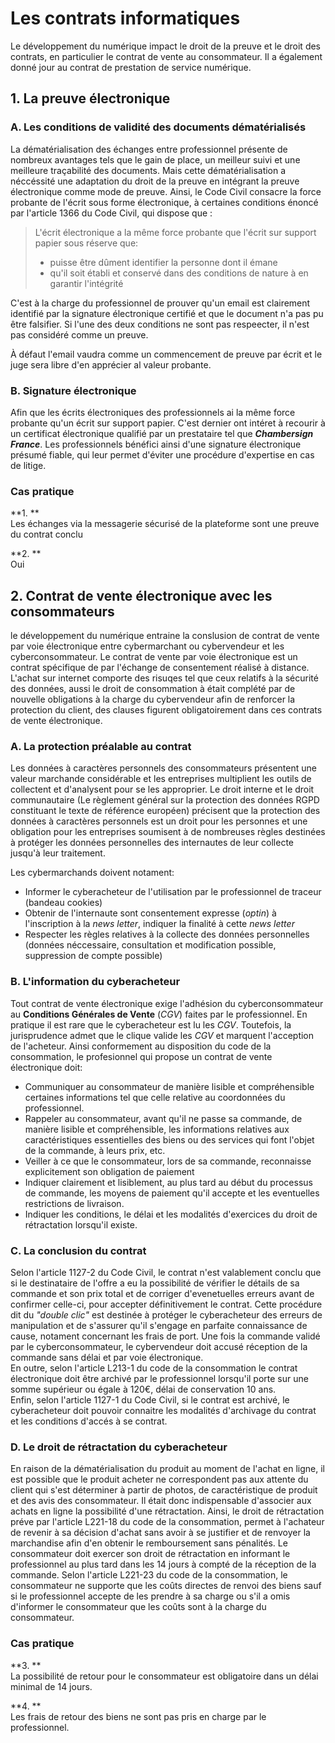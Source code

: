 # Les contrats informatiques

Le développement du numérique impact le droit de la preuve et le droit des contrats, en particulier le contrat de vente au consommateur. Il a 
également donné jour au contrat de prestation de service numérique.

## 1. La preuve électronique
### A. Les conditions de validité des documents dématérialisés

La dématérialisation des échanges entre professionnel présente de nombreux avantages tels que le gain de place, un meilleur suivi et une meilleure 
traçabilité des documents. Mais cette dématérialisation a néccéssité une adaptation du droit de la preuve en intégrant la preuve électronique comme 
mode de preuve. Ainsi, le Code Civil consacre la force probante de l'écrit sous forme électronique, à certaines conditions énoncé par l'article 1366 
du Code Civil, qui dispose que :
> L'écrit électronique a la même force probante que l'écrit sur support papier sous réserve que:
> * puisse être dûment identifier la personne dont il émane
> * qu'il soit établi et conservé dans des conditions de nature à en garantir l'intégrité

C'est à la charge du professionnel de prouver qu'un email est clairement identifié par la signature électronique certifié et que le document n'a pas 
pu être falsifier. Si l'une des deux conditions ne sont pas respeecter, il n'est pas considéré comme un preuve.

À défaut l'email vaudra comme un commencement de preuve par écrit et le juge sera libre d'en apprécier al valeur probante.

### B. Signature électronique

Afin que les écrits électroniques des professionnels ai la même force probante qu'un écrit sur support papier. C'est dernier ont intéret à recourir à 
un certificat électronique qualifié par un prestataire tel que ***Chambersign France***. Les professionnels bénéfici ainsi d'une signature 
électronique présumé fiable, qui leur permet d'éviter une procédure d'expertise en cas de litige.

### Cas pratique

**1. **  
Les échanges via la messagerie sécurisé de la plateforme sont une preuve du contrat conclu

**2. **  
Oui


## 2. Contrat de vente électronique avec les consommateurs

le développement du numérique entraine la conslusion de contrat de vente par voie électronique entre cybermarchant ou cybervendeur et les 
cyberconsommateur. Le contrat de vente par voie électronique est un contrat spécifique de par l'échange de consentement réalisé à distance. L'achat 
sur internet comporte des risuqes tel que ceux relatifs à la sécurité des données, aussi le droit de consommation à était complété par de nouvelle 
obligations à la charge du cybervendeur afin de renforcer la protection du client, des clauses figurent obligatoirement dans ces contrats de vente 
électronique.

### A. La protection préalable au contrat

Les données à caractères personnels des consommateurs présentent une valeur marchande considérable et les entreprises multiplient les outils de 
collectent et d'analysent pour se les approprier. Le droit interne et le droit communautaire (Le règlement général sur la protection des données RGPD
constituant le texte de référence européen) précisent que la protection des données à caractères personnels est un droit pour les personnes et une 
obligation pour les entreprises soumisent à de nombreuses règles destinées à protéger les données personnelles des internautes de leur collecte 
jusqu'à leur traitement.

Les cybermarchands doivent notament:
* Informer le cyberacheteur de l'utilisation par le professionnel de traceur (bandeau cookies)
* Obtenir de l'internaute sont consentement expresse (*optin*) à l'inscription à la *news letter*, indiquer la finalité à cette *news letter*
* Respecter les règles relatives à la collecte des données personnelles (données néccessaire, consultation et modification possible, suppression de 
compte possible)

### B. L'information du cyberacheteur

Tout contrat de vente électronique exige l'adhésion du cyberconsommateur au **Conditions Générales de Vente** (*CGV*) faites par le professionnel. En 
pratique il est rare que le cyberacheteur est lu les *CGV*. Toutefois, la jurisprudence admet que le clique valide les *CGV* et marquent l'acception 
de l'acheteur. Ainsi conformement au disposition du code de la consommation, le profesionnel qui propose un contrat de vente électronique doit:
* Communiquer au consommateur de manière lisible et compréhensible certaines informations tel que celle relative au coordonnées du professionnel.
* Rappeler au consommateur, avant qu'il ne passe sa commande, de manière lisible et compréhensible, les informations relatives aux caractéristiques 
essentielles des biens ou des services qui font l'objet de la commande, à leurs prix, etc.
* Veiller à ce que le consommateur, lors de sa commande, reconnaisse explicitement son obligation de paiement
* Indiquer clairement et lisiblement, au plus tard au début du processus de commande, les moyens de paiement qu'il accepte et les eventuelles 
restrictions de livraison.
* Indiquer les conditions, le délai et les modalités d'exercices du droit de rétractation lorsqu'il existe.

### C. La conclusion du contrat

Selon l'article 1127-2 du Code Civil, le contrat n'est valablement conclu que si le destinataire de l'offre a eu la possibilité de vérifier le détails 
de sa commande et son prix total et de corriger d'evenetuelles erreurs avant de confirmer celle-ci, pour accepter définitivement le contrat. Cette 
procédure dit du *"double clic"* est destinée à protéger le cyberacheteur des erreurs de manipulation et de s'assurer qu'il s'engage en parfaite 
connaissance de cause, notament concernant les frais de port. Une fois la commande validé par le cyberconsommateur, le cybervendeur doit accusé 
réception de la commande sans délai et par voie électronique.  
En outre, selon l'article L213-1 du code de la consommation le contrat électronique doit être archivé par le professionnel lorsqu'il porte sur une 
somme supérieur ou égale à 120€, délai de conservation 10 ans.  
Enfin, selon l'article 1127-1 du Code Civil, si le contrat est archivé, le cyberacheteur doit pouvoir connaitre les modalités d'archivage du contrat 
et les conditions d'accés à se contrat.

### D. Le droit de rétractation du cyberacheteur

En raison de la dématérialisation du produit au moment de l'achat en ligne, il est possible que le produit acheter ne correspondent pas aux attente du 
client qui s'est déterminer à partir de photos, de caractéristique de produit et des avis des consommateur. Il était donc indispensable d'associer aux 
achats en ligne la possibilité d'une rétractation. Ainsi, le droit de rétractation préve par l'article L221-18 du code de la consommation, permet à 
l'achateur de revenir à sa décision d'achat sans avoir à se justifier et de renvoyer la marchandise afin d'en obtenir le remboursement sans pénalités. 
Le consommateur doit exercer son droit de rétractation en informant le professionnel au plus tard dans les 14 jours à compté de la réception de la 
commande. Selon l'article L221-23 du code de la consommation, le consommateur ne supporte que les coûts directes de renvoi des biens sauf si le 
professionnel accepte de les prendre à sa charge ou s'il a omis d'informer le consommateur que les coûts sont à la charge du consommateur.

### Cas pratique

**3. **  
La possibilité de retour pour le consommateur est obligatoire dans un délai minimal de 14 jours.

**4. **  
Les frais de retour des biens ne sont pas pris en charge par le professionnel.
